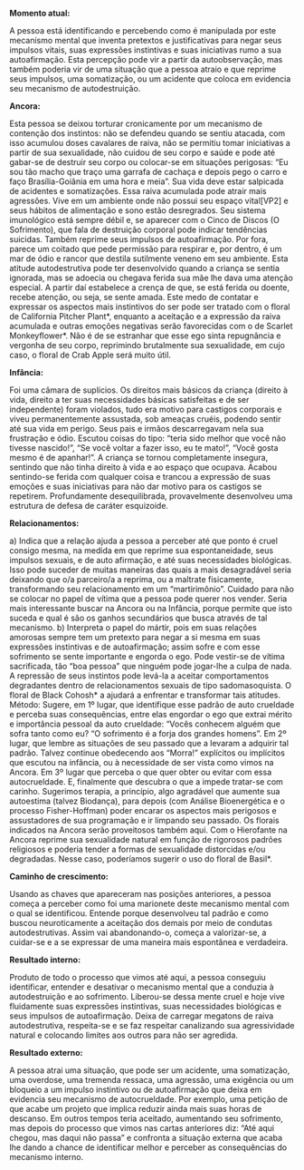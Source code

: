 **Momento atual:**

 A pessoa está identificando e percebendo como é manipulada por este mecanismo mental que inventa pretextos e justificativas para negar seus impulsos vitais, suas expressões instintivas e suas iniciativas rumo a sua autoafirmação. Esta percepção pode vir a partir da autoobservação, mas também poderia vir de uma situação que a pessoa atraio e que reprime seus impulsos, uma somatização, ou um acidente que coloca em evidencia seu mecanismo de autodestruição. 


 **Ancora:** 

Esta pessoa se deixou torturar cronicamente por um mecanismo de contenção dos instintos: não se defendeu quando se sentiu atacada, com isso acumulou doses cavalares de raiva, não se permitiu tomar iniciativas a partir de sua sexualidade, não cuidou de seu corpo e saúde e pode até gabar-se de destruir seu corpo ou colocar-se em situações perigosas: “Eu sou tão macho que traço uma garrafa de cachaça e depois pego o carro e faço Brasília-Goiânia em uma hora e meia”. Sua vida deve estar salpicada de acidentes e somatizações. Essa raiva acumulada pode atrair mais agressões. Vive em um ambiente onde não possui seu espaço vital[VP2] e seus hábitos de alimentação e sono estão desregrados. Seu sistema imunológico está sempre débil e, se aparecer com o Cinco de Discos (O Sofrimento), que fala de destruição corporal pode indicar tendências suicidas. Também reprime seus impulsos de autoafirmação. Por fora, parece um coitado que pede permissão para respirar e, por dentro, é um mar de ódio e rancor que destila sutilmente veneno em seu ambiente. Esta atitude autodestrutiva pode ter desenvolvido quando a criança se sentia ignorada, mas se adoecia ou chegava ferida sua mãe lhe dava uma atenção especial. A partir daí estabelece a crença de que, se está ferida ou doente, recebe atenção, ou seja, se sente amada. Este medo de contatar e expressar os aspectos mais instintivos do ser pode ser tratado com o floral de California Pitcher Plant*, enquanto a aceitação e a expressão da raiva acumulada e outras emoções negativas serão favorecidas com o de Scarlet Monkeyflower*. Não é de se estranhar que esse ego sinta repugnância e vergonha de seu corpo, reprimindo brutalmente sua sexualidade, em cujo caso, o floral de Crab Apple será muito útil. 


**Infância:**

 Foi uma câmara de suplícios. Os direitos mais básicos da criança (direito à vida, direito a ter suas necessidades básicas satisfeitas e de ser independente) foram violados, tudo era motivo para castigos corporais e viveu permanentemente assustada, sob ameaças cruéis, podendo sentir até sua vida em perigo. Seus pais e irmãos descarregavam nela sua frustração e ódio. Escutou coisas do tipo: “teria sido melhor que você não tivesse nascido!”, “Se você voltar a fazer isso, eu te mato!”, “Você gosta mesmo é de apanhar!”. A criança se tornou completamente insegura, sentindo que não tinha direito à vida e ao espaço que ocupava. Acabou sentindo-se ferida com qualquer coisa e trancou a expressão de suas emoções e suas iniciativas para não dar motivo para os castigos se repetirem. Profundamente desequilibrada, provavelmente desenvolveu uma estrutura de defesa de caráter esquizoide. 


**Relacionamentos:**

 a) Indica que a relação ajuda a pessoa a perceber até que ponto é cruel consigo mesma, na medida em que reprime sua espontaneidade, seus impulsos sexuais, e de auto afirmação, e até suas necessidades biológicas. Isso pode suceder de muitas maneiras das quais a mais desagradável seria deixando que o/a parceiro/a a reprima, ou a maltrate fisicamente, transformando seu relacionamento em um “martirimônio”. Cuidado para não se colocar no papel de vítima que a pessoa pode querer nos vender. Seria mais interessante buscar na Ancora ou na Infância, porque permite que isto suceda e qual é são os ganhos secundários que busca através de tal mecanismo. b) Interpreta o papel do mártir, pois em suas relações amorosas sempre tem um pretexto para negar a si mesma em suas expressões instintivas e de autoafirmação; assim sofre e com esse sofrimento se sente importante e engorda o ego. Pode vestir-se de vítima sacrificada, tão “boa pessoa” que ninguém pode jogar-lhe a culpa de nada. A repressão de seus instintos pode levá-la a aceitar comportamentos degradantes dentro de relacionamentos sexuais de tipo sadomasoquista. O floral de Black Cohosh* a ajudará a enfrentar e transformar tais atitudes. Método: Sugere, em 1º lugar, que identifique esse padrão de auto crueldade e perceba suas consequências, entre elas engordar o ego que extrai mérito e importância pessoal da auto crueldade: “Vocês conhecem alguém que sofra tanto como eu? “O sofrimento é a forja dos grandes homens”. Em 2º lugar, que lembre as situações de seu passado que a levaram a adquirir tal padrão. Talvez continue obedecendo aos “Morra!” explícitos ou implícitos que escutou na infância, ou à necessidade de ser vista como vimos na Ancora. Em 3º lugar que perceba o que quer obter ou evitar com essa autocrueldade. E, finalmente que descubra o que a impede tratar-se com carinho. Sugerimos terapia, a princípio, algo agradável que aumente sua autoestima (talvez Biodança), para depois (com Análise Bioenergética e o processo Fisher-Hoffman) poder encarar os aspectos mais perigosos e assustadores de sua programação e ir limpando seu passado. Os florais indicados na Ancora serão proveitosos também aqui. Com o Hierofante na Ancora reprime sua sexualidade natural em função de rigorosos padrões religiosos e poderia tender a formas de sexualidade distorcidas e/ou degradadas. Nesse caso, poderíamos sugerir o uso do floral de Basil*. 


**Caminho de crescimento:**

 Usando as chaves que apareceram nas posições anteriores, a pessoa começa a perceber como foi uma marionete deste mecanismo mental com o qual se identificou. Entende porque desenvolveu tal padrão e como buscou neuroticamente a aceitação dos demais por meio de condutas autodestrutivas. Assim vai abandonando-o, começa a valorizar-se, a cuidar-se e a se expressar de uma maneira mais espontânea e verdadeira. 


**Resultado interno:**

 Produto de todo o processo que vimos até aqui, a pessoa conseguiu identificar, entender e desativar o mecanismo mental que a conduzia à autodestruição e ao sofrimento. Liberou-se dessa mente cruel e hoje vive fluidamente suas expressões instintivas, suas necessidades biológicas e seus impulsos de autoafirmação. Deixa de carregar megatons de raiva autodestrutiva, respeita-se e se faz respeitar canalizando sua agressividade natural e colocando limites aos outros para não ser agredida. 


**Resultado externo:**

 A pessoa atrai uma situação, que pode ser um acidente, uma somatização, uma overdose, uma tremenda ressaca, uma agressão, uma exigência ou um bloqueio a um impulso instintivo ou de autoafirmação que deixa em evidencia seu mecanismo de autocrueldade. Por exemplo, uma petição de que acabe um projeto que implica reduzir ainda mais suas horas de descanso. Em outros tempos teria aceitado, aumentando seu sofrimento, mas depois do processo que vimos nas cartas anteriores diz: “Até aqui chegou, mas daqui não passa” e confronta a situação externa que acaba lhe dando a chance de identificar melhor e perceber as consequências do mecanismo interno. 
